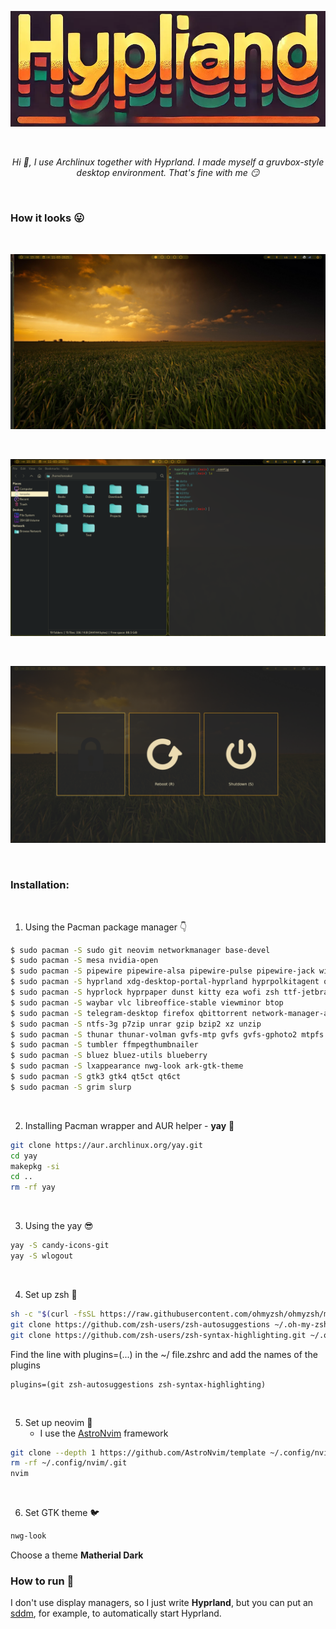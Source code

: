 <div align = center>
  
![Hyprland logo](README/Hyprland.webp)

</div>

<br>

<div align = center>
  
*Hi :wave:, I use Archlinux together with Hyprland. I made myself a gruvbox-style desktop environment. That's fine with me :smirk:*

</div>

<br>

### How it looks :stuck_out_tongue:

<br>

![Preview A]

<br>

![Preview B]

<br>

![Preview C]

<br>

### Installation:

<br>

1. Using the Pacman package manager :point_down:
```bash
$ sudo pacman -S sudo git neovim networkmanager base-devel
$ sudo pacman -S mesa nvidia-open
$ sudo pacman -S pipewire pipewire-alsa pipewire-pulse pipewire-jack wireplumber 
$ sudo pacman -S hyprland xdg-desktop-portal-hyprland hyprpolkitagent qt5wayland qt6wayland
$ sudo pacman -S hyprlock hyprpaper dunst kitty eza wofi zsh ttf-jetbrains-mono-nerd
$ sudo pacman -S waybar vlc libreoffice-stable viewminor btop
$ sudo pacman -S telegram-desktop firefox qbittorrent network-manager-applet
$ sudo pacman -S ntfs-3g p7zip unrar gzip bzip2 xz unzip
$ sudo pacman -S thunar thunar-volman gvfs-mtp gvfs gvfs-gphoto2 mtpfs android-udev thunar-archive-plugin file-roller
$ sudo pacman -S tumbler ffmpegthumbnailer
$ sudo pacman -S bluez bluez-utils blueberry
$ sudo pacman -S lxappearance nwg-look ark-gtk-theme
$ sudo pacman -S gtk3 gtk4 qt5ct qt6ct 
$ sudo pacman -S grim slurp
```
<br>

2. Installing Pacman wrapper and AUR helper - **yay** :baby_bottle:
```bash
git clone https://aur.archlinux.org/yay.git
cd yay
makepkg -si
cd ..
rm -rf yay
```

<br>

3. Using the yay :sunglasses:
```bash
yay -S candy-icons-git
yay -S wlogout
```

<br>

4. Set up zsh :wrench:
```bash
sh -c "$(curl -fsSL https://raw.githubusercontent.com/ohmyzsh/ohmyzsh/master/tools/install.sh)"
git clone https://github.com/zsh-users/zsh-autosuggestions ~/.oh-my-zsh/custom/plugins/zsh-autosuggestions
git clone https://github.com/zsh-users/zsh-syntax-highlighting.git ~/.oh-my-zsh/custom/plugins/zsh-syntax-highlighting

```
Find the line with plugins=(...) in the ~/ file.zshrc and add the names of the plugins
```
plugins=(git zsh-autosuggestions zsh-syntax-highlighting)

```

<br>

5. Set up neovim :page_with_curl:
   - I use the [AstroNvim](https://astronvim.com/) framework 
```bash
git clone --depth 1 https://github.com/AstroNvim/template ~/.config/nvim
rm -rf ~/.config/nvim/.git
nvim
```

<br>

6. Set GTK theme :bird:
```bash
nwg-look
```
Choose a theme **Matherial Dark**

### How to run :ghost:

I don't use display managers, so I just write **Hyprland**, but you can put an [sddm](https://github.com/sddm/sddm), for example, to automatically start Hyprland.



<!----------------------------------{ Images }--------------------------------->

[Preview A]: https://github.com/dark-tonzako/hyprland/blob/main/README/sc1.png
[Preview B]: https://github.com/dark-tonzako/hyprland/blob/main/README/sc2.png
[Preview C]: https://github.com/dark-tonzako/hyprland/blob/main/README/sc3.png
